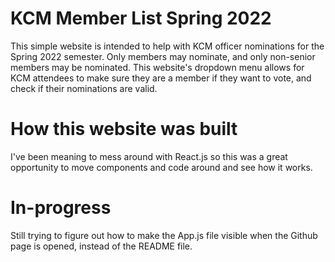# KCM Member List Spring 2022

This simple website is intended to help with KCM officer nominations for the Spring 2022 semester. Only members may nominate, and only non-senior members may be nominated. This website's dropdown menu allows for KCM attendees to make sure they are a member if they want to vote, and check if their nominations are valid.

# How this website was built

I've been meaning to mess around with React.js so this was a great opportunity to move components and code around and see how it works.

# In-progress

 Still trying to figure out how to make the App.js file visible when the Github page is opened, instead of the README file.